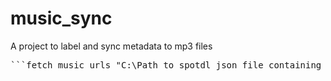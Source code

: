 # music_sync
A project to label and sync metadata to mp3 files

<pre>```fetch_music_urls "C:\Path to spotdl json file containing song metadata"  ``` </pre>

